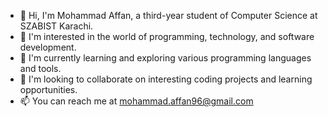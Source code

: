 - 👋 Hi, I'm Mohammad Affan, a third-year student of Computer Science at SZABIST Karachi.
- 👀 I'm interested in the world of programming, technology, and software development.
- 🌱 I'm currently learning and exploring various programming languages and tools.
- 💞️ I'm looking to collaborate on interesting coding projects and learning opportunities.
- 📫 You can reach me at mohammad.affan96@gmail.com


